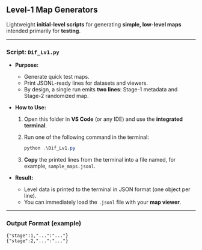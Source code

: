 ## Level-1 Map Generators  

Lightweight **initial-level scripts** for generating **simple, low-level maps** intended primarily for **testing**.

---

### **Script: `Dif_Lv1.py`**  

- **Purpose:**  
  - Generate quick test maps.  
  - Print JSONL-ready lines for datasets and viewers.  
  - By design, a single run emits **two lines**: Stage-1 metadata and Stage-2 randomized map.

- **How to Use:**  
  1. Open this folder in **VS Code** (or any IDE) and use the **integrated terminal**.  
  2. Run one of the following command in the terminal:  
  
     ```powershell
     python .\Dif_Lv1.py
     ```

     

  3. **Copy** the printed lines from the terminal into a file named, for example, `sample_maps.jsonl`.  

- **Result:**  
  - Level data is printed to the terminal in JSON format (one object per line).  
  - You can immediately load the `.jsonl` file with your **map viewer**.

---

### **Output Format (example)**  

```text
{"stage":1,"...":"..."}
{"stage":2,"...":"..."}

